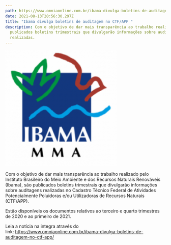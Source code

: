 ```yaml
---
path: https://www.omniaonline.com.br/ibama-divulga-boletins-de-auditagem-no-ctf-app/
date: 2021-08-13T20:56:30.297Z
title: "Ibama divulga boletins de auditagem no CTF/APP "
description: Com o objetivo de dar mais transparência ao trabalho realizado são
  publicados boletins trimestrais que divulgarão informações sobre auditagens
  realizadas.
---
```

<!--StartFragment-->

![](../assets/ibama.png)

Com o objetivo de dar mais transparência ao trabalho realizado pelo Instituto Brasileiro do Meio Ambiente e dos Recursos Naturais Renováveis (Ibama), são publicados boletins trimestrais que divulgarão informações sobre auditagens realizadas no Cadastro Técnico Federal de Atividades Potencialmente Poluidoras e/ou Utilizadoras de Recursos Naturais (CTF/APP). 

Estão disponíveis os documentos relativos ao terceiro e quarto trimestres de 2020 e ao primeiro de 2021. 

Leia a notícia na integra através do link: <https://www.omniaonline.com.br/ibama-divulga-boletins-de-auditagem-no-ctf-app/> 

<!--EndFragment-->